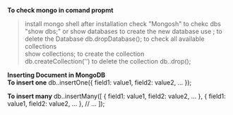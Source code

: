 **To check mongo in comand propmt**
> install mongo shell
> after installation check 
    "Mongosh"
> to chekc dbs 
    "show dbs;" or show databases
> to create the new database 
    use <database-name>;
> to delete the Database
    db.dropDatabase();
> to check all available collections    
    show collections;
> to create the collection    
    db.createCollection('<collection-name>’)
> to delete the collection
    db.<collection-name>.drop();

**Inserting Document in MongoDB**  
**To insert one**
    db.<collection-name>.insertOne({
        field1: value1,
        field2: value2,
        ...
    });

**To insert many**
    db.<collection-name>.insertMany([
        { field1: value1, field2: value2, ... },
        { field1: value1, field2: value2, ... }, 
        // ... 
    ]);
 